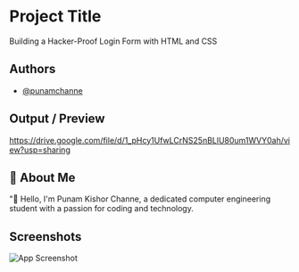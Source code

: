 
# Project Title

Building a Hacker-Proof Login Form with HTML and CSS


## Authors

- [@punamchanne](https://www.github.com/punamchanne)


## Output / Preview

https://drive.google.com/file/d/1_pHcy1UfwLCrNS25nBLlU80um1WVY0ah/view?usp=sharing
## 🚀 About Me
"👋 Hello, I'm Punam Kishor Channe, a dedicated computer engineering student with a passion for coding and technology.


## Screenshots

![App Screenshot](https://drive.google.com/file/d/1IArI0dsX_qIoOwJhSEp6JGr2MAaq48qG/view?usp=sharing)

